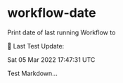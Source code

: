 # workflow-date
Print date of last running Workflow to 

🎉 Last Test Update: 
<!-- DEFAULT-TAG:START -->
Sat  05 Mar 2022  17:47:31 UTC
<!-- DEFAULT-TAG:END -->


Test Markdown...
